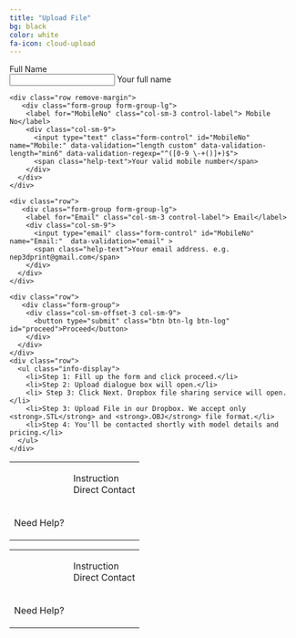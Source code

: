 ```yaml
---
title: "Upload File"
bg: black
color: white
fa-icon: cloud-upload
---
```


<div class="container">
  <div class="row">
    <div class="col-md-6">
      <form action="https://getsimpleform.com/messages?form_api_token=f21c9f6d668564eb6d853a65cf8c1e77" method="post" class="form-horizontal" id="file-submit">
        <!-- the redirect_to is optional, the form will redirect to the referrer on submission 
        <input type='hidden' name='redirect_to' value='https://www.dropbox.com/request/7lG33UjGl1Vb4fWtSqE9'/> -->
          <div class="row">
            <div class="form-group form-group-lg">
              <label for="FullName" class="col-sm-3 control-label">
              <span class="cus-font">Full Name</span></label>
                <div class="col-sm-9">
                  <input type="text" class="form-control" id="FullName" name="FullName:"  data-validation="length custom" data-validation-length="min4" data-validation-regexp="^([A-Za-z ]+)$">
                  <span class="help-text">Your full name
                  </span>
                </div>
            </div>
          </div>

    <div class="row remove-margin">
       <div class="form-group form-group-lg">
        <label for="MobileNo" class="col-sm-3 control-label"> Mobile No</label>
        <div class="col-sm-9">
          <input type="text" class="form-control" id="MobileNo" name="Mobile:" data-validation="length custom" data-validation-length="min6" data-validation-regexp="^([0-9 \-+()]+)$">
          <span class="help-text">Your valid mobile number</span>
        </div>
      </div>
    </div>

    <div class="row">
       <div class="form-group form-group-lg">
        <label for="Email" class="col-sm-3 control-label"> Email</label>
        <div class="col-sm-9">
          <input type="email" class="form-control" id="MobileNo" name="Email:"  data-validation="email" >
          <span class="help-text">Your email address. e.g. nep3dprint@gmail.com</span>
        </div>
      </div>
    </div>

    <div class="row">
       <div class="form-group">
        <div class="col-sm-offset-3 col-sm-9">
          <button type="submit" class="btn btn-lg btn-log"  id="proceed">Proceed</button>
        </div>
      </div>
    </div>
    <div class="row">
      <ul class="info-display">
        <li>Step 1: Fill up the form and click proceed.</li>
        <li>Step 2: Upload dialogue box will open.</li>
        <li> Step 3: Click Next. Dropbox file sharing service will open.</li>
        <li>Step 3: Upload File in our Dropbox. We accept only <strong>.STL</strong> and <strong>.OBJ</strong> file format.</li>
        <li>Step 4: You'll be contacted shortly with model details and pricing.</li>
      </ul>
    </div>
  </form>
  </div>

  <div class="col-md-6 hidden-xs">
    <div class="help-holder pos-main-help"> 
      <table>
          <tr>
            <th>
             <div class="help-question">
              <i class="fa fa-question"></i>
              </div>
            </th>
            <td><p class="pos-main-text">Instruction<br>
                Direct Contact</p>
            </td>
          </tr>
          <tr>
              <td>
                <p class="need-help">Need Help?</p>
              </td>          
          </tr>
      </table>
    </div> 
  </div>

  <!-- Repeat of above code except modification of css of help section to fit for smaller screen -->

  <div class="col-md-6 visible-xs">
    <div class="help-holder pos-main-help-small "> 
      <table>
          <tr>
            <th>
             <div class="help-question-small">
              <i class="fa fa-question"></i>
              </div>
            </th>
            <td><p class="pos-main-text-small">Instruction<br>
                Direct Contact</p>
            </td>
          </tr>
          <tr>
              <td>
                <p class="need-help-small">Need Help?</p>
              </td>          
          </tr>
      </table>
    </div> 
  </div>
</div>

<script>
  $.validate({
    form : "#file-submit",
    onSuccess : function($form) {
        formSub();
      return True; // 
    }
  });

   function formSub() {
      window.open("/toupload.html", "MsgWindow", "scrollbars=yes,resizable=yes,top=180,left=200,width=600,height=600");
  }
</script>



